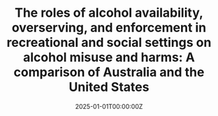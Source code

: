 ---
title: "The roles of alcohol availability, overserving, and enforcement in recreational and social settings on alcohol misuse and harms: A comparison of Australia and the United States"
authors:
- Van T. Le
- Jennifer A. Bailey
- Jessica A. Heerde
- Gabriel J. Merrin
- Emine A. Batmaz
- Alexandra B. Kelly
- John W. Toumbourou
date: "2025-01-01T00:00:00Z"
doi: "10.15288/jsad.24-00036"

# Schedule page publish date (NOT publication's date).
publishDate: "2025-01-01T00:00:00Z"

# Publication type.
publication_types: ["2"]

# Publication name and optional abbreviated publication name.
publication: "*Journal of Studies on Alcohol and Drugs*"
publication_short: ""

abstract: ""

summary: ""

tags:
- Adolescent Development
- Prevention Science

featured: false

# Links (optional).
url_pdf: 
url_code: ''
url_dataset: ''
url_poster: ''
url_project: ''
url_slides: ''
url_source: ''
url_video: ''

# Featured image
image:
  caption: ''
  focal_point: ""
  preview_only: false

# Associated Projects (optional).
projects: []

# Slides (optional).
slides: ""
---